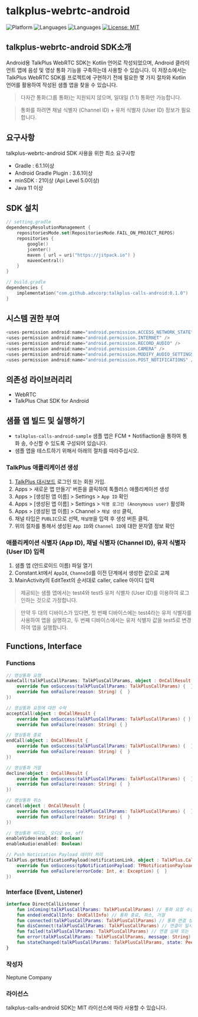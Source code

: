 # talkplus-webrtc-android
![Platform](https://img.shields.io/badge/platform-Android-green.svg)
![Languages](https://img.shields.io/badge/language-Kotlin-violet.svg)
![Languages](https://img.shields.io/badge/language-Kotlin-violet.svg)
[![License: MIT](https://img.shields.io/badge/License-MIT-yellow.svg)](https://github.com/sendbird/quickstart-calls-ios/blob/develop/LICENSE.md)
## talkplus-webrtc-android SDK소개
Android용 TalkPlus WebRTC SDK는 Kotlin 언어로 작성되었으며, Android 클라이언트 앱에 음성 및 영상 통화 기능을 구축하는데 사용할 수 있습니다. 이 저장소에서는 TalkPlus WebRTC SDK를 프로젝트에 구현하기 전에 필요한 몇 가지 절차와 Kotlin 언어를 활용하여 작성된 샘플 앱을 찾을 수 있습니다.

> 다자간 통화(그룹 통화)는 지원되지 않으며, 일대일 (1:1) 통화만 가능합니다.

> 통화를 하려면 채널 식별자 (Channel ID) + 유저 식별자 (User ID) 정보가 필요합니다.

## 요구사항
talkplus-webrtc-android SDK 사용을 위한 최소 요구사항

- Gradle : 6.1.1이상
- Android Gradle Plugin : 3.6.1이상
- minSDK : 21이상 (Api Level 5.0이상)
- Java 11 이상

## SDK 설치
```kotlin
// setting.gradle
dependencyResolutionManagement {
    repositoriesMode.set(RepositoriesMode.FAIL_ON_PROJECT_REPOS)
    repositories {
        google()
        jcenter()
        maven { url = uri("https://jitpack.io") }
        mavenCentral()
    }
}
```
```kotlin
// build.gradle
dependencies {
    implementation("com.github.adxcorp:talkplus-calls-android:0.1.0")
}
```

## 시스템 권한 부여
```kotlin
<uses-permission android:name="android.permission.ACCESS_NETWORK_STATE" />
<uses-permission android:name="android.permission.INTERNET" />
<uses-permission android:name="android.permission.RECORD_AUDIO" />
<uses-permission android:name="android.permission.CAMERA" />
<uses-permission android:name="android.permission.MODIFY_AUDIO_SETTINGS" />
<uses-permission android:name="android.permission.POST_NOTIFICATIONS" /> (optional)
```

## 의존성 라이브러리리
- WebRTC
- TalkPlus Chat SDK for Android

## 샘플 앱 빌드 및 실행하기
- `talkplus-calls-android-sample` 샘플 앱은 FCM + Notifiaction을 통하여 통화 송, 수신할 수 있도록 구성되어 있습니다.
- 샘플 앱을 테스트하기 위해서 아래의 절차를 따라주십시오.

### TalkPlus 애플리케이션 생성
1. [TalkPlus 대시보드](https://www.talkplus.io/dashboard) 로그인 또는 회원 가입.
2. Apps > 새로운 앱 만들기' 버튼을 클릭하여 톡플러스 애플리케이션 생성
3. Apps > [생성된 앱 이름] > Settings > `App ID` 확인
4. Apps > [생성된 앱 이름] > Settings > `익명 로그인 (Anonymous user)` 활성화
5. Apps > [생성된 앱 이름] > Channel > `채널 생성` 클릭,
6. 채널 타입은 `PUBLIC`으로 선택, `채널명`을 입력 후 생성 버튼 클릭.
7. 위의 절차를 통해서 생성된 `App ID`와 `Channel ID`에 대한 문자열 정보 확인

### 애플리케이션 식별자 (App ID), 채널 식별자 (Channel ID), 유저 식별자 (User ID) 입력
1. 샘플 앱 (안드로이드 이름) 파일 열기
2. Constant.kt에서 `AppId`, `ChanneId`를 이전 단계에서 생성한 값으로 교체
3. MainActivity의 EditText의 순서대로 caller, callee 아이디 입력
> 제공되는 샘플 앱에서는 test4와 test5 유저 식별자 (User ID)를 이용하여 로그인하는 것으로 가정합니다.

> 만약 두 대의 디바이스가 있다면, 첫 번째 디바이스에는 test4라는 유저 식별자를 사용하여 앱을 실행하고, 두 번째 디바이스에서는 유저 식별자 값을 test5로 변경하여 앱을 실행합니다.

## Functions, Interface

### Functions
```kotlin
// 영상통화 요청 
makeCall(talkPlusCallParams: TalkPlusCallParams, object : OnCallResult {
    override fun onSuccess(talkPlusCallParams: TalkPlusCallParams) {  }
    override fun onFailure(reason: String) {  }
})
```

```kotlin
// 영상통화 요청에 대한 수락
acceptCall(object : OnCallResult {
    override fun onSuccess(talkPlusCallParams: TalkPlusCallParams) { }
    override fun onFailure(reason: String) { }
```

```kotlin
// 영상통화 종료
endCall(object : OnCallResult {
    override fun onSuccess(talkPlusCallParams: TalkPlusCallParams) {  }
    override fun onFailure(reason: String) {  }
})

// 영상통화 거절
decline(object : OnCallResult {
    override fun onSuccess(talkPlusCallParams: TalkPlusCallParams) {  }
    override fun onFailure(reason: String) {  }
})

// 영상통화 취소
cancel(object : OnCallResult {
    override fun onSuccess(talkPlusCallParams: TalkPlusCallParams) {  }
    override fun onFailure(reason: String) {  }
})
```

```kotlin
// 영상통화 비디오, 오디오 on, off
enableVideo(enabled: Boolean)
enableAudio(enabled: Boolean)
```

```kotlin
// Push Noticiation Payload 데이터 처리
TalkPlus.getNotificationPayload(notificationLink, object : TalkPlus.CallbackListener<TPNotificationPayload> {
    override fun onSuccess(tpNotificationPayload: TPNotificationPayload) {  }
    override fun onFailure(errorCode: Int, e: Exception) {  }
})
```

### Interface (Event, Listener)
```kotlin
interface DirectCallListener {
    fun inComing(talkPlusCallParams: TalkPlusCallParams) // 통화 요청 수신
    fun ended(endCallInfo: EndCallInfo) // 통화 종료, 취소, 거절
    fun connected(talkPlusCallParams: TalkPlusCallParams) // 통화 연결 성공
    fun disConnect(talkPlusCallParams: TalkPlusCallParams) // 연결이 일시적으로 끊긴 경우
    fun failed(talkPlusCallParams: TalkPlusCallParams) // 연결 실패 또는 재연결 불가
    fun error(talkPlusCallParams: TalkPlusCallParams, message: String) // 통화 연결 에러 발생
    fun stateChanged(talkPlusCallParams: TalkPlusCallParams, state: PeerConnection.IceConnectionState) // 통화 연결 상태 확인
}
```
### 작성자
Neptune Company

### 라이선스
talkplus-calls-android SDK는 MIT 라이선스에 따라 사용할 수 있습니다.
